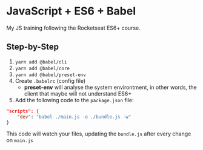 # JavaScript + ES6 + Babel
My JS training following the Rocketseat ES6+ course.

## Step-by-Step
1. `yarn add @babel/cli`
2. `yarn add @babel/core`
3. `yarn add @babel/preset-env`
4. Create `.babelrc` (config file)
    - **preset-env** will analyse the system environtment, in other words, the client that maybe will not understand ES6+
5. Add the following code to the `package.json` file:
``` json
"scripts": {
    "dev": "babel ./main.js -o ./bundle.js -w"
}
```   
This code will watch your files, updating the `bundle.js` after every change on `main.js`  